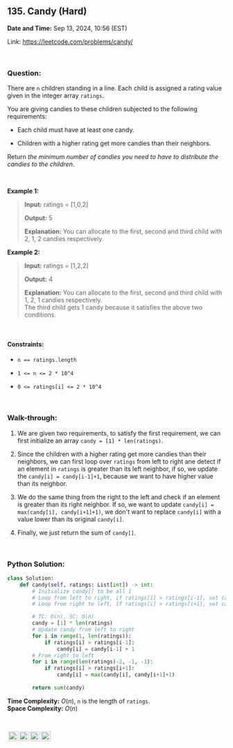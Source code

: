 ## 135. Candy (Hard)
**Date and Time:** Sep 13, 2024, 10:56 (EST)

Link: https://leetcode.com/problems/candy/

<br>

### Question:
There are `n` children standing in a line. Each child is assigned a rating value given in the integer array `ratings`.

You are giving candies to these children subjected to the following requirements:

* Each child must have at least one candy.

* Children with a higher rating get more candies than their neighbors.

Return _the minimum number of candies you need to have to distribute the candies to the children_.

<br>

**Example 1:**
> **Input:** ratings = [1,0,2]
> 
> **Output:** 5
>
> **Explanation:** You can allocate to the first, second and third child with 2, 1, 2 candies respectively.

**Example 2:**
> **Input:** ratings = [1,2,2]
> 
> **Output:** 4
>
> **Explanation:** You can allocate to the first, second and third child with 1, 2, 1 candies respectively. <br>
> The third child gets 1 candy because it satisfies the above two conditions.

<br>

#### Constraints:
* `n == ratings.length`

* `1 <= n <= 2 * 10^4`

* `0 <= ratings[i] <= 2 * 10^4`

<br>

### Walk-through: 
1. We are given two requirements, to satisfy the first requirement, we can first initialize an array `candy = [1] * len(ratings)`.

2. Since the children with a higher rating get more candies than their neighbors, we can first loop over `ratings` from left to right ane detect if an element in `ratings` is greater than its left neighbor, if so, we update the `candy[i] = candy[i-1]+1`, because we want to have higher value than its neighbor.

3. We do the same thing from the right to the left and check if an element is greater than its right neighbor. If so, we want to update `candy[i] = max(candy[i], candy[i+1]+1)`, we don't want to replace `candy[i]` with a value lower than its original `candy[i]`.

4. Finally, we just return the sum of `candy[]`.

<br>

### Python Solution:
```python
class Solution:
    def candy(self, ratings: List[int]) -> int:
        # Initialize candy[] to be all 1
        # Loop from left to right, if ratings[i] > ratings[i-1], set candy[i] = candy[i-1] + 1
        # Loop from right to left, if ratings[i] > ratings[i+1], set candy[i] = max(candy[i], candy[i+1]+1)

        # TC: O(n), SC: O(n)
        candy = [1] * len(ratings)
        # Update candy from left to right
        for i in range(1, len(ratings)):
            if ratings[i] > ratings[i-1]:
                candy[i] = candy[i-1] + 1
        # From right to left
        for i in range(len(ratings)-2, -1, -1):
            if ratings[i] > ratings[i+1]:
                candy[i] = max(candy[i], candy[i+1]+1)
        
        return sum(candy)
```
**Time Complexity:** $O(n)$, `n` is the length of `ratings`. <br>
**Space Complexity:** $O(n)$

<br>

<img style="height:22px!important;margin-left:3px;vertical-align:text-bottom;" src="https://mirrors.creativecommons.org/presskit/icons/cc.svg?ref=chooser-v1" alt="CC BY-NC-SA" title="CC BY-NC-SA"><img style="height:22px!important;margin-left:3px;vertical-align:text-bottom;" src="https://mirrors.creativecommons.org/presskit/icons/by.svg?ref=chooser-v1" alt="BY: credit must be given to the creator" title="BY: credit must be given to the creator"><img style="height:22px!important;margin-left:3px;vertical-align:text-bottom;" src="https://mirrors.creativecommons.org/presskit/icons/nc.svg?ref=chooser-v1" alt="NC: Only noncommercial uses of the work are permitted" title="NC: Only noncommercial uses of the work are permitted"><img style="height:22px!important;margin-left:3px;vertical-align:text-bottom;" src="https://mirrors.creativecommons.org/presskit/icons/sa.svg?ref=chooser-v1" alt="SA: Adaptations must be shared under the same terms" title="SA: Adaptations must be shared under the same terms">